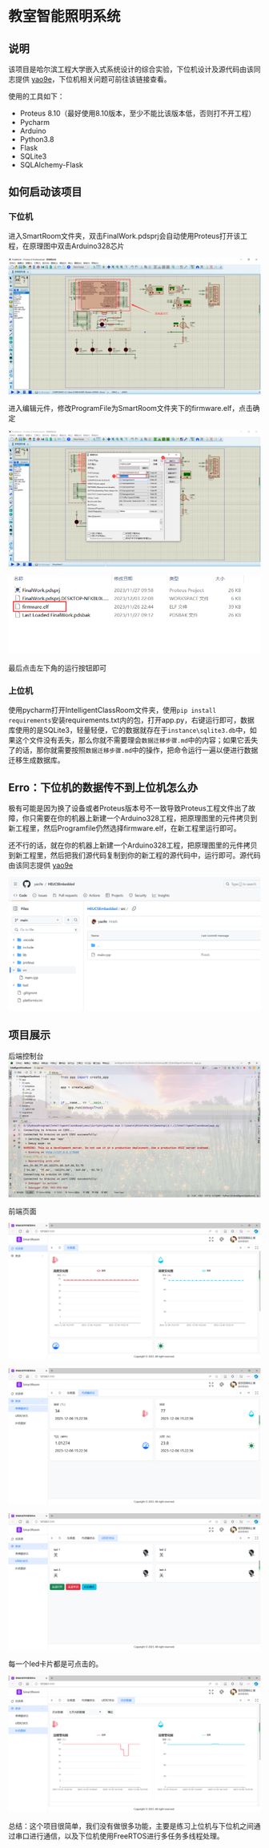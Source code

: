 # 教室智能照明系统

## 说明

该项目是哈尔滨工程大学嵌入式系统设计的综合实验，下位机设计及源代码由该同志提供 [yao9e](https://github.com/yao9e/HEUCSEmbedded)，下位机相关问题可前往该链接查看。

使用的工具如下：

- Proteus 8.10（最好使用8.10版本，至少不能比该版本低，否则打不开工程）
- Pycharm
- Arduino
- Python3.8
- Flask
- SQLite3
- SQLAlchemy-Flask

## 如何启动该项目

### 下位机

进入SmartRoom文件夹，双击FinalWork.pdsprj会自动使用Proteus打开该工程，在原理图中双击Arduino328芯片

![image-20231206145212410](README.assets/image-20231206145212410.png)

进入编辑元件，修改ProgramFile为SmartRoom文件夹下的firmware.elf，点击确定

![image-20231206145458555](README.assets/image-20231206145458555.png)

![image-20231206145543407](README.assets/image-20231206145543407.png)

最后点击左下角的运行按钮即可



### 上位机

使用pycharm打开IntelligentClassRoom文件夹，使用`pip install requirements`安装requirements.txt内的包，打开app.py，右键运行即可，数据库使用的是SQLite3，轻量轻便，它的数据就存在于`instance\sqlite3.db`中，如果这个文件没有丢失，那么你就不需要理会`数据迁移步骤.md`中的内容；如果它丢失了的话，那你就需要按照`数据迁移步骤.md`中的操作，把命令运行一遍以便进行数据迁移生成数据库。



## Erro：下位机的数据传不到上位机怎么办

极有可能是因为换了设备或者Proteus版本号不一致导致Proteus工程文件出了故障，你只需要在你的机器上新建一个Arduino328工程，把原理图里的元件拷贝到新工程里，然后Programfile仍然选择firmware.elf，在新工程里运行即可。

还不行的话，就在你的机器上新建一个Arduino328工程，把原理图里的元件拷贝到新工程里，然后把我们源代码复制到你的新工程的源代码中，运行即可。源代码由该同志提供 [yao9e](https://github.com/yao9e/HEUCSEmbedded)

![image-20231206151258903](README.assets/image-20231206151258903.png)

## 项目展示

后端控制台![image-20231206152117008](README.assets/image-20231206152117008.png)

前端页面

![image-20231206152223002](README.assets/image-20231206152223002.png)

![image-20231206152243314](README.assets/image-20231206152243314.png)

![image-20231206152312430](README.assets/image-20231206152312430.png)

每一个led卡片都是可点击的。

![image-20231206152415498](README.assets/image-20231206152415498.png)

总结：这个项目很简单，我们没有做很多功能，主要是练习上位机与下位机之间通过串口进行通信，以及下位机使用FreeRTOS进行多任务多线程处理。







